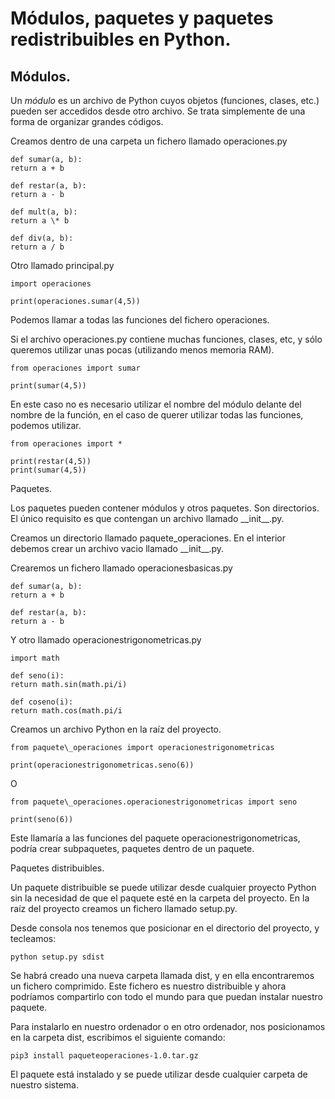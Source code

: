 

# Módulos, paquetes y paquetes redistribuibles en Python.

## Módulos.

Un _módulo_ es un archivo de Python cuyos objetos (funciones, clases, etc.) pueden ser accedidos desde otro archivo. Se trata simplemente de una forma de organizar grandes códigos.

Creamos dentro de una carpeta un fichero llamado operaciones.py
```
def sumar(a, b):
return a + b

def restar(a, b):
return a - b

def mult(a, b):
return a \* b

def div(a, b):
return a / b
```
Otro llamado principal.py
```
import operaciones

print(operaciones.sumar(4,5))
```
Podemos llamar a todas las funciones del fichero operaciones.

Si el archivo operaciones.py contiene muchas funciones, clases, etc, y sólo queremos utilizar unas pocas (utilizando menos memoria RAM).
```
from operaciones import sumar

print(sumar(4,5))
```
En este caso no es necesario utilizar el nombre del módulo delante del nombre de la función, en el caso de querer utilizar todas las funciones, podemos utilizar.
```
from operaciones import *

print(restar(4,5))
print(sumar(4,5))
```
Paquetes.

Los paquetes pueden contener módulos y otros paquetes. Son directorios. El único requisito es que contengan un archivo llamado \_\_init\_\_.py.

Creamos un directorio llamado paquete\_operaciones. En el interior debemos crear un archivo vacio llamado \_\_init\_\_.py.

Crearemos un fichero llamado operacionesbasicas.py
```
def sumar(a, b):
return a + b

def restar(a, b):
return a - b
```
Y otro llamado operacionestrigonometricas.py
```
import math

def seno(i):
return math.sin(math.pi/i)

def coseno(i):
return math.cos(math.pi/i
```
Creamos un archivo Python en la raíz del proyecto.
```
from paquete\_operaciones import operacionestrigonometricas

print(operacionestrigonometricas.seno(6))
```
O
```
from paquete\_operaciones.operacionestrigonometricas import seno

print(seno(6))
```
Este llamaría a las funciones del paquete operacionestrigonometricas, podría crear subpaquetes, paquetes dentro de un paquete.

Paquetes distribuibles.

Un paquete distribuible se puede utilizar desde cualquier proyecto Python sin la necesidad de que el paquete esté en la carpeta del proyecto. En la raíz del proyecto creamos un fichero llamado setup.py.

Desde consola nos tenemos que posicionar en el directorio del proyecto, y tecleamos:
```
python setup.py sdist
```
Se habrá creado una nueva carpeta llamada dist, y en ella encontraremos un fichero comprimido. Este fichero es nuestro distribuible y ahora podríamos compartirlo con todo el mundo para que puedan instalar nuestro paquete.

Para instalarlo en nuestro ordenador o en otro ordenador, nos posicionamos en la carpeta dist, escribimos el siguiente comando:
```
pip3 install paqueteoperaciones-1.0.tar.gz
```
El paquete está instalado y se puede utilizar desde cualquier carpeta de nuestro sistema.

